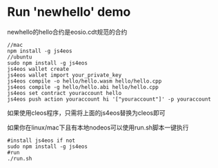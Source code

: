 # Run 'newhello' demo
newhello的hello合约是eosio.cdt规范的合约
```
//mac
npm install -g js4eos
//ubuntu
sudo npm install -g js4eos
js4eos wallet create
js4eos wallet import your_private_key
js4eos compile -o hello/hello.wasm hello/hello.cpp
js4eos compile -g hello/hello.abi hello/hello.cpp
js4eos set contract youraccount hello
js4eos push action youraccount hi '["youraccount"]' -p youraccount
```
如果使用cleos程序，只需将上面的js4eos替换为cleos即可<br>

如果你在linux/mac下且有本地nodeos可以使用run.sh脚本一键执行
```
#install js4eos if not
sudo npm install -g js4eos
#run
./run.sh
```